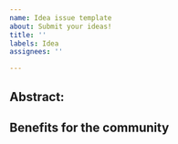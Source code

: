 ```yaml
---
name: Idea issue template
about: Submit your ideas!
title: ''
labels: Idea
assignees: ''

---
```


<!-- 

Thanks for filing an issue! Before hitting the button, please answer these questions and remove this section. 

Community [code of conduct](https://github.com/kubernetes-cloud-native-milano/community/blob/master/CODE-OF-CONDUCTS.md)

-->

## Abstract:

## Benefits for the community
